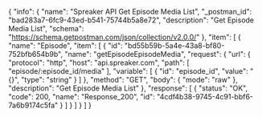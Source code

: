{
  "info": {
    "name": "Spreaker API Get Episode Media List",
    "_postman_id": "bad283a7-6fc9-43ed-b541-75744b5a8e72",
    "description": "Get Episode Media List",
    "schema": "https://schema.getpostman.com/json/collection/v2.0.0/"
  },
  "item": [
    {
      "name": "Episode",
      "item": [
        {
          "id": "bd55b59b-5a4e-43a8-bf80-752bfb654b9b",
          "name": "getEpisodeEpisodeMedia",
          "request": {
            "url": {
              "protocol": "http",
              "host": "api.spreaker.com",
              "path": [
                "episode/:episode_id/media"
              ],
              "variable": [
                {
                  "id": "episode_id",
                  "value": "{}",
                  "type": "string"
                }
              ]
            },
            "method": "GET",
            "body": {
              "mode": "raw"
            },
            "description": "Get Episode Media List"
          },
          "response": [
            {
              "status": "OK",
              "code": 200,
              "name": "Response_200",
              "id": "4cdf4b38-9745-4c91-bbf6-7a6b9174c5fa"
            }
          ]
        }
      ]
    }
  ]
}